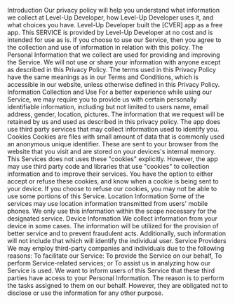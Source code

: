 Introduction Our privacy policy will help you understand what information we collect at Level-Up Developer, how Level-Up Developer uses it, and what choices you have. Level-Up Developer built the [CVER] app as a free app. This SERVICE is provided by Level-Up Developer at no cost and is intended for use as is. If you choose to use our Service, then you agree to the collection and use of information in relation with this policy. The Personal Information that we collect are used for providing and improving the Service. We will not use or share your information with anyone except as described in this Privacy Policy. The terms used in this Privacy Policy have the same meanings as in our Terms and Conditions, which is accessible in our website, unless otherwise defined in this Privacy Policy.
Information Collection and Use For a better experience while using our Service, we may require you to provide us with certain personally identifiable information, including but not limited to users name, email address, gender, location, pictures. The information that we request will be retained by us and used as described in this privacy policy. The app does use third party services that may collect information used to identify you.
Cookies Cookies are files with small amount of data that is commonly used an anonymous unique identifier. These are sent to your browser from the website that you visit and are stored on your devices's internal memory.
This Services does not uses these "cookies" explicitly. However, the app may use third party code and libraries that use "cookies" to collection information and to improve their services. You have the option to either accept or refuse these cookies, and know when a cookie is being sent to your device. If you choose to refuse our cookies, you may not be able to use some portions of this Service.
Location Information Some of the services may use location information transmitted from users' mobile phones. We only use this information within the scope necessary for the designated service.
Device Information We collect information from your device in some cases. The information will be utilized for the provision of better service and to prevent fraudulent acts. Additionally, such information will not include that which will identify the individual user.
Service Providers We may employ third-party companies and individuals due to the following reasons:
To facilitate our Service: To provide the Service on our behalf, To perform Service-related services; or To assist us in analyzing how our Service is used. We want to inform users of this Service that these third parties have access to your Personal Information. The reason is to perform the tasks assigned to them on our behalf. However, they are obligated not to disclose or use the information for any other purpose.